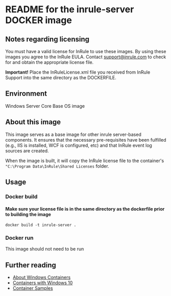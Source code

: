 # README for the inrule-server DOCKER image

## Notes regarding licensing

You must have a valid license for InRule to use these images. By using these images you agree to the InRule EULA.
Contact support@inrule.com to check for and obtain the appropriate license file.

**Important!** Place the InRuleLicense.xml file you received from InRule Support into the same directory as the DOCKERFILE.

## Environment

Windows Server Core Base OS image

## About this image

This image serves as a base image for other inrule server-based components. It ensures that the necessary pre-requisites have been fulfilled (e.g., IIS is installed, WCF is configured, etc) and that InRule event log sources are created.

When the image is built, it will copy the InRule license file to the container's `"C:\Program Data\InRule\Shared Licenses` folder.

## Usage

### Docker build

#### Make sure your license file is in the same directory as the dockerfile prior to building the image

```docker build -t inrule-server .```



### Docker run

This image should not need to be run



## Further reading

* [About Windows Containers](https://msdn.microsoft.com/en-us/virtualization/windowscontainers/about/index)
* [Containers with Windows 10](https://msdn.microsoft.com/en-us/virtualization/windowscontainers/quick_start/quick_start)
* [Container Samples](https://msdn.microsoft.com/en-us/virtualization/windowscontainers/samples/)